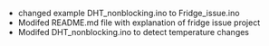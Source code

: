 - changed example DHT_nonblocking.ino to Fridge_issue.ino 
- Modifed README.md file with explanation of fridge issue project
- Modifed DHT_nonblocking.ino to detect temperature changes

